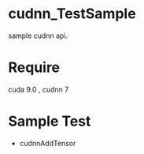 # cudnn_TestSample
sample cudnn api.

# Require
cuda 9.0 , cudnn 7

# Sample Test

- cudnnAddTensor
